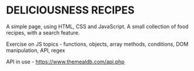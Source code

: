 # DELICIOUSNESS RECIPES

A simple page, using HTML, CSS and JavaScript. 
A small collection of food recipes, with a search feature.

Exercise on JS topics - functions, objects, array methods, conditions, DOM manipulation, API, regex

API in use - https://www.themealdb.com/api.php
